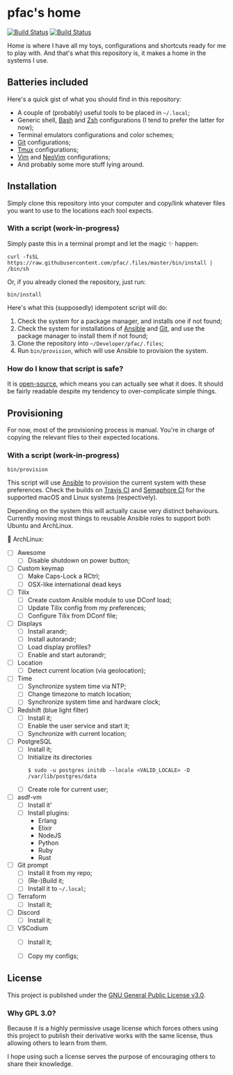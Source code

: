 # pfac's home

[![Build Status](https://travis-ci.org/pfac/.files.svg?branch=master)][travis-build]
[![Build Status](https://semaphoreci.com/api/v1/pfac/files/branches/master/shields_badge.svg)][semaphore-build]

Home is where I have all my toys, configurations and shortcuts ready for me to
play with. And that's what this repository is, it makes a home in the systems I
use.


## Batteries included

Here's a quick gist of what you should find in this repository:

- A couple of (probably) useful tools to be placed in `~/.local`;
- Generic shell, [Bash][bash] and [Zsh][zsh] configurations (I tend to prefer
  the latter for now);
- Terminal emulators configurations and color schemes;
- [Git][git] configurations;
- [Tmux][tmux] configurations;
- [Vim][vim] and [NeoVim][neovim] configurations;
- And probably some more stuff lying around.


## Installation

Simply clone this repository into your computer and copy/link whatever files
you want to use to the locations each tool expects.


### With a script (work-in-progress)

Simply paste this in a terminal prompt and let the magic :sparkles: happen:

    curl -fsSL https://raw.githubusercontent.com/pfac/.files/master/bin/install | /bin/sh

Or, if you already cloned the repository, just run:

    bin/install

Here's what this (supposedly) idempotent script will do:

1. Check the system for a package manager, and installs one if not found;
2. Check the system for installations of [Ansible][ansible] and [Git][git], and
   use the package manager to install them if not found;
3. Clone the repository into `~/Developer/pfac/.files`;
4. Run `bin/provision`, which will use Ansible to provision the system.


### How do I know that script is safe?

It is [open-source](https://github.com/pfac/.files/blob/master/bin/install),
which means you can actually see what it does. It should be fairly readable
despite my tendency to over-complicate simple things.


## Provisioning

For now, most of the provisioning process is manual. You're in charge of copying
the relevant files to their expected locations.


### With a script (work-in-progress)

    bin/provision

This script will use [Ansible][ansible] to provision the current system with
these preferences. Check the builds on [Travis CI][travis-build] and
[Semaphore CI][semaphore-build] for the supported macOS and Linux systems
(respectively).

Depending on the system this will actually cause very distinct behaviours.
Currently moving most things to reusable Ansible roles to support both Ubuntu
and ArchLinux.

:shopping_cart: ArchLinux:

- [ ] Awesome
  - [ ] Disable shutdown on power button;
- [ ] Custom keymap
  - [ ] Make Caps-Lock a RCtrl;
  - [ ] OSX-like international dead keys
- [ ] Tilix
  - [ ] Create custom Ansible module to use DConf load;
  - [ ] Update Tilix config from my preferences;
  - [ ] Configure Tilix from DConf file;
- [ ] Displays
  - [ ] Install arandr;
  - [ ] Install autorandr;
  - [ ] Load display profiles?
  - [ ] Enable and start autorandr;
- [ ] Location
  - [ ] Detect current location (via geolocation);
- [ ] Time
  - [ ] Synchronize system time via NTP;
  - [ ] Change timezone to match location;
  - [ ] Synchronize system time and hardware clock;
- [ ] Redshift (blue light filter)
  - [ ] Install it;
  - [ ] Enable the user service and start it;
  - [ ] Synchronize with current location;
- [ ] PostgreSQL
  - [ ] Install it;
  - [ ] Initialize its directories
    ```
    $ sudo -u postgres initdb --locale <VALID_LOCALE> -D /var/lib/postgres/data
    ```
  - [ ] Create role for current user;
- [ ] asdf-vm
  - [ ] Install it'
  - [ ] Install plugins:
    - Erlang
    - Elixir
    - NodeJS
    - Python
    - Ruby
    - Rust
- [ ] Git prompt
  - [ ] Install it from my repo;
  - [ ] (Re-)Build it;
  - [ ] Install it to `~/.local`;
- [ ] Terraform
  - [ ] Install it;
- [ ] Discord
  - [ ] Install it;
- [ ] VSCodium
  - [ ] Install it;
  - [ ] Copy my configs;


## License

This project is published under the [GNU General Public License v3.0][license].


### Why GPL 3.0?

Because it is a highly permissive usage license which forces others using this
project to publish their derivative works with the same license, thus allowing
others to learn from them.

I hope using such a license serves the purpose of encouraging others to share
their knowledge.


[ansible]: https://www.ansible.com/
[bash]: https://www.gnu.org/software/bash/
[git]: https://git-scm.com/
[license]: /LICENSE.txt
[neovim]: https://neovim.io/
[tmux]: https://github.com/tmux/tmux
[vim]: https://www.vim.org/
[zsh]: http://www.zsh.org/

[semaphore-build]: https://semaphoreci.com/pfac/files
[travis-build]: https://travis-ci.org/pfac/.files
